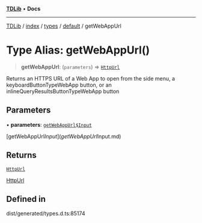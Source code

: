 [**TDLib**](../../../../../../README.md) • **Docs**

***

[TDLib](../../../../../../modules.md) / [index](../../../../../README.md) / [types](../../../README.md) / [default](../README.md) / getWebAppUrl

# Type Alias: getWebAppUrl()

> **getWebAppUrl**: (`parameters`) => [`HttpUrl`](HttpUrl-1.md)

Returns an HTTPS URL of a Web App to open from the side menu, a keyboardButtonTypeWebApp button, or an inlineQueryResultsButtonTypeWebApp button

## Parameters

• **parameters**: [`getWebAppUrl$Input`](getWebAppUrl$Input.md)

[getWebAppUrl$Input](getWebAppUrl$Input.md)

## Returns

[`HttpUrl`](HttpUrl-1.md)

[HttpUrl](HttpUrl-1.md)

## Defined in

dist/generated/types.d.ts:85174
